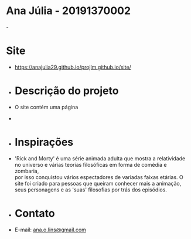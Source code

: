 # Ana Júlia - 20191370002
-<h1>Site</h1>
- https://anajulia29.github.io/projlm.github.io/site/
- <h1>Descrição do projeto</h1>
- O site contém uma página
-

- <h1>Inspirações</h1>
- 'Rick and Morty' é uma série animada adulta que mostra a relatividade no universo e várias teorias filosóficas em forma de comédia e zombaria,<br> por isso conquistou vários espectadores de variadas faixas etárias. O site foi criado para pessoas que queiram conhecer mais a animação, seus personagens e as 'suas' filosofias por trás dos episódios.

- <h1>Contato</h1>
- E-mail: ana.o.lins@gmail.com
